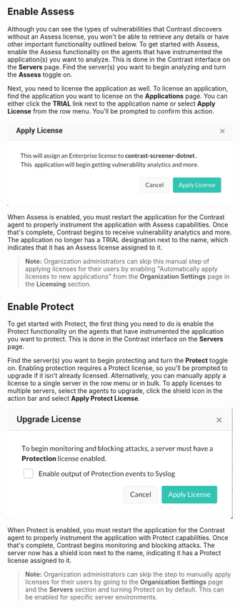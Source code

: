 <!--
title: "Enable Assess & Protect"
description: "Enable Assess and Protect in Contrast"
tags: "Admin manage organization assess protect"
-->

## Enable Assess

Although you can see the types of vulnerabilities that Contrast discovers without an Assess license, you won't be able to retrieve any details or have other important functionality outlined below. To get started with Assess, enable the Assess functionality on the agents that have instrumented the application(s) you want to analyze. This is done in the Contrast interface on the **Servers** page. Find the server(s) you want to begin analyzing and turn the **Assess** toggle on. 

Next, you need to license the application as well. To license an application, find the application you want to license on the **Applications** page. You can either click the **TRIAL** link next to the application name or select **Apply License** from the row menu. You'll be prompted to confirm this action.

<a href="assets/images/Apply_License_Assess.png" rel="lightbox" title="Apply Assess License"><img class="thumbnail" src="assets/images/Apply_License_Assess.png"/></a>

When Assess is enabled, you must restart the application for the Contrast agent to properly instrument the application with Assess capabilities. Once that's complete, Contrast begins to receive vulnerability analytics and more. The application no longer has a TRIAL designation next to the name, which indicates that it has an Assess license assigned to it.

>**Note:** Organization administrators can skip this manual step of applying licenses for their users by enabling "Automatically apply licenses to new applications" from the **Organization Settings** page in the **Licensing** section. 

## Enable Protect

To get started with Protect, the first thing you need to do is enable the Protect functionality on the agents that have instrumented the application you want to protect. This is done in the Contrast interface on the **Servers** page.  

Find the server(s) you want to begin protecting and turn the **Protect** toggle on. Enabling protection requires a Protect license, so you'll be prompted to upgrade if it isn't already licensed. Alternatively, you can manually apply a license to a single server in the row menu or in bulk. To apply licenses to multiple servers, select the agents to upgrade, click the shield icon in the action bar and select **Apply Protect License**.

<a href="assets/images/Apply_License_Protect.png" rel="lightbox" title="Apply Protect License"><img class="thumbnail" src="assets/images/Apply_License_Protect.png"/></a>

When Protect is enabled, you must restart the application for the Contrast agent to properly instrument the application with Protect capabilities. Once that's complete, Contrast begins monitoring and blocking attacks. The server now has a shield icon next to the name, indicating it has a Protect license assigned to it.

>**Note:** Organization administrators can skip the step to manually apply licenses for their users by going to the **Organization Settings** page and the **Servers** section and turning Protect on by default. This can be enabled for specific server environments.


